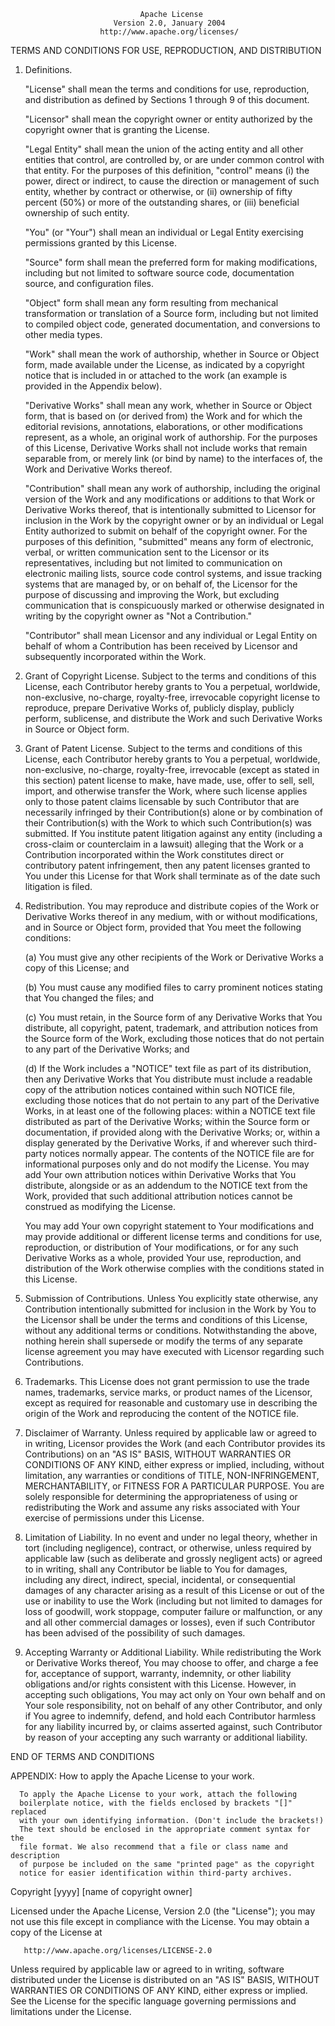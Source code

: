 
                                 Apache License
                           Version 2.0, January 2004
                        http://www.apache.org/licenses/

   TERMS AND CONDITIONS FOR USE, REPRODUCTION, AND DISTRIBUTION

   1. Definitions.

      "License" shall mean the terms and conditions for use, reproduction, and
      distribution as defined by Sections 1 through 9 of this document.

      "Licensor" shall mean the copyright owner or entity authorized by the
      copyright owner that is granting the License.

      "Legal Entity" shall mean the union of the acting entity and all other
      entities that control, are controlled by, or are under common control
      with that entity. For the purposes of this definition, "control" means
      (i) the power, direct or indirect, to cause the direction or management
      of such entity, whether by contract or otherwise, or (ii) ownership of
      fifty percent (50%) or more of the outstanding shares, or (iii)
      beneficial ownership of such entity.

      "You" (or "Your") shall mean an individual or Legal Entity exercising
      permissions granted by this License.

      "Source" form shall mean the preferred form for making modifications,
      including but not limited to software source code, documentation source,
      and configuration files.

      "Object" form shall mean any form resulting from mechanical
      transformation or translation of a Source form, including but not
      limited to compiled object code, generated documentation, and
      conversions to other media types.

      "Work" shall mean the work of authorship, whether in Source or Object
      form, made available under the License, as indicated by a copyright
      notice that is included in or attached to the work (an example is
      provided in the Appendix below).

      "Derivative Works" shall mean any work, whether in Source or Object
      form, that is based on (or derived from) the Work and for which the
      editorial revisions, annotations, elaborations, or other modifications
      represent, as a whole, an original work of authorship. For the purposes
      of this License, Derivative Works shall not include works that remain
      separable from, or merely link (or bind by name) to the interfaces of,
      the Work and Derivative Works thereof.

      "Contribution" shall mean any work of authorship, including the original
      version of the Work and any modifications or additions to that Work or
      Derivative Works thereof, that is intentionally submitted to Licensor
      for inclusion in the Work by the copyright owner or by an individual or
      Legal Entity authorized to submit on behalf of the copyright owner. For
      the purposes of this definition, "submitted" means any form of
      electronic, verbal, or written communication sent to the Licensor or its
      representatives, including but not limited to communication on
      electronic mailing lists, source code control systems, and issue
      tracking systems that are managed by, or on behalf of, the Licensor for
      the purpose of discussing and improving the Work, but excluding
      communication that is conspicuously marked or otherwise designated in
      writing by the copyright owner as "Not a Contribution."

      "Contributor" shall mean Licensor and any individual or Legal Entity on
      behalf of whom a Contribution has been received by Licensor and
      subsequently incorporated within the Work.

   2. Grant of Copyright License. Subject to the terms and conditions of
      this License, each Contributor hereby grants to You a perpetual,
      worldwide, non-exclusive, no-charge, royalty-free, irrevocable copyright
      license to reproduce, prepare Derivative Works of, publicly display,
      publicly perform, sublicense, and distribute the Work and such
      Derivative Works in Source or Object form.

   3. Grant of Patent License. Subject to the terms and conditions of
      this License, each Contributor hereby grants to You a perpetual,
      worldwide, non-exclusive, no-charge, royalty-free, irrevocable (except
      as stated in this section) patent license to make, have made, use, offer
      to sell, sell, import, and otherwise transfer the Work, where such
      license applies only to those patent claims licensable by such
      Contributor that are necessarily infringed by their Contribution(s)
      alone or by combination of their Contribution(s) with the Work to which
      such Contribution(s) was submitted. If You institute patent litigation
      against any entity (including a cross-claim or counterclaim in a
      lawsuit) alleging that the Work or a Contribution incorporated within
      the Work constitutes direct or contributory patent infringement, then
      any patent licenses granted to You under this License for that Work
      shall terminate as of the date such litigation is filed.

   4. Redistribution. You may reproduce and distribute copies of the
      Work or Derivative Works thereof in any medium, with or without
      modifications, and in Source or Object form, provided that You meet the
      following conditions:

      (a) You must give any other recipients of the Work or
          Derivative Works a copy of this License; and

      (b) You must cause any modified files to carry prominent notices
          stating that You changed the files; and

      (c) You must retain, in the Source form of any Derivative Works
          that You distribute, all copyright, patent, trademark, and
          attribution notices from the Source form of the Work, excluding
          those notices that do not pertain to any part of the Derivative
          Works; and

      (d) If the Work includes a "NOTICE" text file as part of its
          distribution, then any Derivative Works that You distribute must
          include a readable copy of the attribution notices contained within
          such NOTICE file, excluding those notices that do not pertain to any
          part of the Derivative Works, in at least one of the following
          places: within a NOTICE text file distributed as part of the
          Derivative Works; within the Source form or documentation, if
          provided along with the Derivative Works; or, within a display
          generated by the Derivative Works, if and wherever such third-party
          notices normally appear. The contents of the NOTICE file are for
          informational purposes only and do not modify the License. You may
          add Your own attribution notices within Derivative Works that You
          distribute, alongside or as an addendum to the NOTICE text from the
          Work, provided that such additional attribution notices cannot be
          construed as modifying the License.

      You may add Your own copyright statement to Your modifications and may
      provide additional or different license terms and conditions for use,
      reproduction, or distribution of Your modifications, or for any such
      Derivative Works as a whole, provided Your use, reproduction, and
      distribution of the Work otherwise complies with the conditions stated
      in this License.

   5. Submission of Contributions. Unless You explicitly state otherwise,
      any Contribution intentionally submitted for inclusion in the Work by
      You to the Licensor shall be under the terms and conditions of this
      License, without any additional terms or conditions. Notwithstanding the
      above, nothing herein shall supersede or modify the terms of any
      separate license agreement you may have executed with Licensor regarding
      such Contributions.

   6. Trademarks. This License does not grant permission to use the trade
      names, trademarks, service marks, or product names of the Licensor,
      except as required for reasonable and customary use in describing the
      origin of the Work and reproducing the content of the NOTICE file.

   7. Disclaimer of Warranty. Unless required by applicable law or
      agreed to in writing, Licensor provides the Work (and each Contributor
      provides its Contributions) on an "AS IS" BASIS, WITHOUT WARRANTIES OR
      CONDITIONS OF ANY KIND, either express or implied, including, without
      limitation, any warranties or conditions of TITLE, NON-INFRINGEMENT,
      MERCHANTABILITY, or FITNESS FOR A PARTICULAR PURPOSE. You are solely
      responsible for determining the appropriateness of using or
      redistributing the Work and assume any risks associated with Your
      exercise of permissions under this License.

   8. Limitation of Liability. In no event and under no legal theory,
      whether in tort (including negligence), contract, or otherwise, unless
      required by applicable law (such as deliberate and grossly negligent
      acts) or agreed to in writing, shall any Contributor be liable to You
      for damages, including any direct, indirect, special, incidental, or
      consequential damages of any character arising as a result of this
      License or out of the use or inability to use the Work (including but
      not limited to damages for loss of goodwill, work stoppage, computer
      failure or malfunction, or any and all other commercial damages or
      losses), even if such Contributor has been advised of the possibility of
      such damages.

   9. Accepting Warranty or Additional Liability. While redistributing
      the Work or Derivative Works thereof, You may choose to offer, and
      charge a fee for, acceptance of support, warranty, indemnity, or other
      liability obligations and/or rights consistent with this License.
      However, in accepting such obligations, You may act only on Your own
      behalf and on Your sole responsibility, not on behalf of any other
      Contributor, and only if You agree to indemnify, defend, and hold each
      Contributor harmless for any liability incurred by, or claims asserted
      against, such Contributor by reason of your accepting any such warranty
      or additional liability.

   END OF TERMS AND CONDITIONS

   APPENDIX: How to apply the Apache License to your work.

      To apply the Apache License to your work, attach the following
      boilerplate notice, with the fields enclosed by brackets "[]" replaced
      with your own identifying information. (Don't include the brackets!)
      The text should be enclosed in the appropriate comment syntax for the
      file format. We also recommend that a file or class name and description
      of purpose be included on the same "printed page" as the copyright
      notice for easier identification within third-party archives.

   Copyright [yyyy] [name of copyright owner]

   Licensed under the Apache License, Version 2.0 (the "License"); you may not
   use this file except in compliance with the License. You may obtain a copy
   of the License at

       http://www.apache.org/licenses/LICENSE-2.0

   Unless required by applicable law or agreed to in writing, software
   distributed under the License is distributed on an "AS IS" BASIS, WITHOUT
   WARRANTIES OR CONDITIONS OF ANY KIND, either express or implied. See the
   License for the specific language governing permissions and limitations
   under the License.
